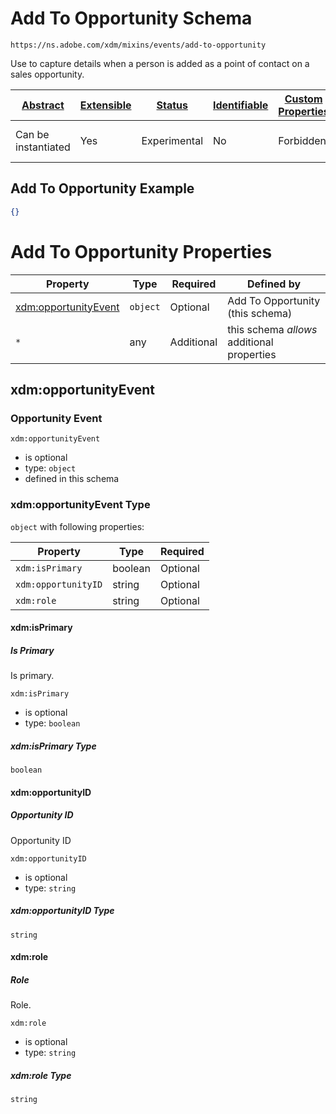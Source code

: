 
# Add To Opportunity Schema

```
https://ns.adobe.com/xdm/mixins/events/add-to-opportunity
```

Use to capture details when a person is added as a point of contact on a sales opportunity.

| [Abstract](../../../../abstract.md) | [Extensible](../../../../extensions.md) | [Status](../../../../status.md) | [Identifiable](../../../../id.md) | [Custom Properties](../../../../extensions.md) | [Additional Properties](../../../../extensions.md) | Defined In |
|-------------------------------------|-----------------------------------------|---------------------------------|-----------------------------------|------------------------------------------------|----------------------------------------------------|------------|
| Can be instantiated | Yes | Experimental | No | Forbidden | Permitted | [mixins/experience-event/events/add-to-opportunity.schema.json](mixins/experience-event/events/add-to-opportunity.schema.json) |

## Add To Opportunity Example
```json
{}
```

# Add To Opportunity Properties

| Property | Type | Required | Defined by |
|----------|------|----------|------------|
| [xdm:opportunityEvent](#xdmopportunityevent) | `object` | Optional | Add To Opportunity (this schema) |
| `*` | any | Additional | this schema *allows* additional properties |

## xdm:opportunityEvent
### Opportunity Event

`xdm:opportunityEvent`
* is optional
* type: `object`
* defined in this schema

### xdm:opportunityEvent Type


`object` with following properties:


| Property | Type | Required |
|----------|------|----------|
| `xdm:isPrimary`| boolean | Optional |
| `xdm:opportunityID`| string | Optional |
| `xdm:role`| string | Optional |



#### xdm:isPrimary
##### Is Primary

Is primary.

`xdm:isPrimary`
* is optional
* type: `boolean`

##### xdm:isPrimary Type


`boolean`







#### xdm:opportunityID
##### Opportunity ID

Opportunity ID

`xdm:opportunityID`
* is optional
* type: `string`

##### xdm:opportunityID Type


`string`








#### xdm:role
##### Role

Role.

`xdm:role`
* is optional
* type: `string`

##### xdm:role Type


`string`










